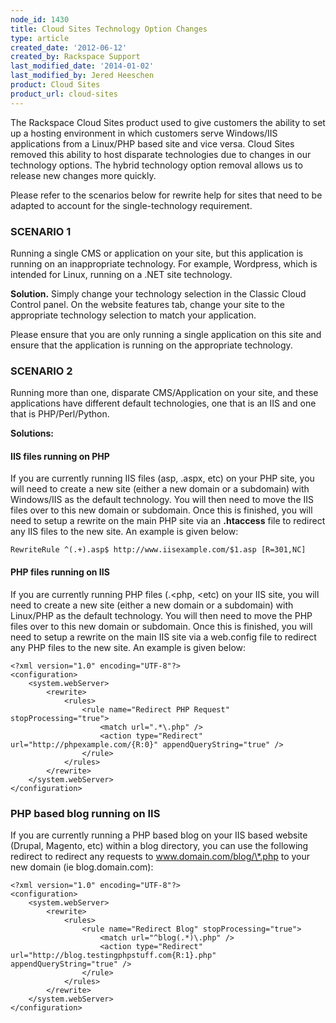 ```yaml
---
node_id: 1430
title: Cloud Sites Technology Option Changes
type: article
created_date: '2012-06-12'
created_by: Rackspace Support
last_modified_date: '2014-01-02'
last_modified_by: Jered Heeschen
product: Cloud Sites
product_url: cloud-sites
---
```


The Rackspace Cloud Sites product
used to give customers the ability to set up a hosting environment in
which customers serve Windows/IIS applications from a Linux/PHP based
site and vice versa. Cloud Sites removed this ability to host disparate
technologies due to changes in our technology options. The hybrid
technology option removal allows us to release new changes more
quickly.

Please refer to the scenarios below
for rewrite help for sites that need to be adapted to account for the
single-technology requirement.

### SCENARIO 1

Running a single CMS or application on your site, but this application
is running on an inappropriate technology. For example, Wordpress, which is intended for
Linux, running on a .NET site technology.

**Solution.** Simply change your technology selection in the Classic
Cloud Control panel.  On the website features tab, change your site to
the appropriate technology selection to match your application.

Please ensure that you are only running a single application on this
site and ensure that the application is running on the appropriate
technology.

### SCENARIO 2

Running more than one, disparate CMS/Application on your site, and these
applications have different default technologies, one that is an IIS and
one that is PHP/Perl/Python.

**Solutions:**

#### IIS files running on PHP

If you are currently running IIS files (asp, .aspx, etc) on your PHP site, you will need to create
a new site (either a new domain or a subdomain) with Windows/IIS as the
default technology. You will then need to move the IIS files over to
this new domain or subdomain. Once this is finished, you will need to
setup a rewrite on the main PHP site via an
**.htaccess** file to redirect any IIS files to the
new site. An example is given below:

    RewriteRule ^(.+).asp$ http://www.iisexample.com/$1.asp [R=301,NC]

#### PHP files running on IIS

If you are currently running PHP files (.<php, <etc) on your IIS site, you will need to create
a new site (either a new domain or a subdomain) with Linux/PHP as the
default technology. You will then need to move the PHP files over to
this new domain or subdomain. Once this is finished, you will need to
setup a rewrite on the main IIS site via a
web.config file to redirect any PHP files to the
new site. An example is given below:

    <?xml version="1.0" encoding="UTF-8"?>
    <configuration>
        <system.webServer>
            <rewrite>
                <rules>
                    <rule name="Redirect PHP Request" stopProcessing="true">
                        <match url=".*\.php" />
                        <action type="Redirect" url="http://phpexample.com/{R:0}" appendQueryString="true" />
                    </rule>
                </rules>
            </rewrite>
        </system.webServer>
    </configuration>

### PHP based blog running on IIS

If you are currently running a PHP based blog on your IIS based website
(Drupal, Magento, etc) within a blog directory, you can use the
following redirect to redirect any requests to
www.domain.com/blog/\*.php to your new domain (ie blog.domain.com):

    <?xml version="1.0" encoding="UTF-8"?>
    <configuration>
        <system.webServer>
            <rewrite>
                <rules>
                    <rule name="Redirect Blog" stopProcessing="true">
                        <match url="^blog(.*)\.php" />
                        <action type="Redirect" url="http://blog.testingphpstuff.com{R:1}.php" appendQueryString="true" />
                    </rule>
                </rules>
            </rewrite>
        </system.webServer>
    </configuration>
